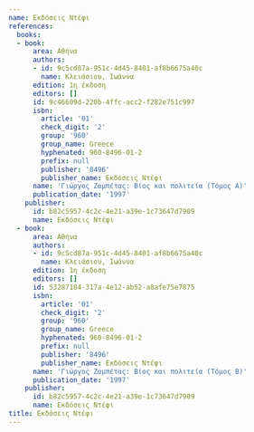 ```yaml
---
name: Εκδόσεις Ντέφι
references:
  books:
  - book:
      area: Αθήνα
      authors:
      - id: 9c5cd87a-951c-4d45-8401-af8b6675a40c
        name: Κλειάσιου, Ιωάννα
      edition: 1η έκδοση
      editors: []
      id: 9c46609d-220b-4ffc-acc2-f282e751c997
      isbn:
        article: '01'
        check_digit: '2'
        group: '960'
        group_name: Greece
        hyphenated: 960-8496-01-2
        prefix: null
        publisher: '8496'
        publisher_name: Εκδόσεις Ντέφι
      name: 'Γιώργος Ζαμπέτας: Βίος και πολιτεία (Τόμος Α)'
      publication_date: '1997'
    publisher:
      id: b82c5957-4c2c-4e21-a39e-1c73647d7909
      name: Εκδόσεις Ντέφι
  - book:
      area: Αθήνα
      authors:
      - id: 9c5cd87a-951c-4d45-8401-af8b6675a40c
        name: Κλειάσιου, Ιωάννα
      edition: 1η έκδοση
      editors: []
      id: 53287184-317a-4e12-ab52-a8afe75e7875
      isbn:
        article: '01'
        check_digit: '2'
        group: '960'
        group_name: Greece
        hyphenated: 960-8496-01-2
        prefix: null
        publisher: '8496'
        publisher_name: Εκδόσεις Ντέφι
      name: 'Γιώργος Ζαμπέτας: Βίος και πολιτεία (Τόμος Β)'
      publication_date: '1997'
    publisher:
      id: b82c5957-4c2c-4e21-a39e-1c73647d7909
      name: Εκδόσεις Ντέφι
title: Εκδόσεις Ντέφι
---
```


